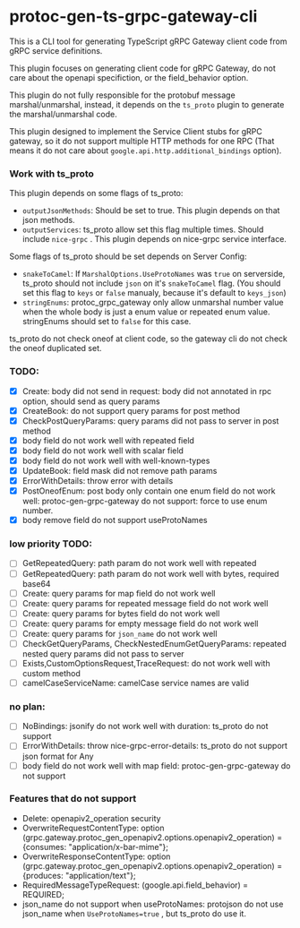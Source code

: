 # protoc-gen-ts-grpc-gateway-cli

This is a CLI tool for generating TypeScript gRPC Gateway client code from gRPC service definitions.

This plugin focuses on generating client code for gRPC Gateway, do not care about the openapi specifiction, or the field_behavior option.

This plugin do not fully responsible for the protobuf message marshal/unmarshal, instead, it depends on the `ts_proto` plugin to generate the marshal/unmarshal code.

This plugin designed to implement the Service Client stubs for gRPC gateway, so it do not support multiple HTTP methods for one RPC (That means it do not care about `google.api.http.additional_bindings` option).

### Work with ts_proto

This plugin depends on some flags of ts_proto:

- `outputJsonMethods`: Should be set to true. This plugin depends on that json methods.
- `outputServices`: ts_proto allow set this flag multiple times. Should include `nice-grpc` . This plugin depends on nice-grpc service interface.

Some flags of ts_proto should be set depends on Server Config:

- `snakeToCamel`: If `MarshalOptions.UseProtoNames` was `true` on serverside, ts_proto should not include `json` on it's `snakeToCamel` flag. (You should set this flag to `keys` or `false` manualy, because it's default to `keys_json`)
- `stringEnums`: protoc_grpc_gateway only allow unmarshal number value when the whole body is just a enum value or repeated enum value. stringEnums should set to `false` for this case.

ts_proto do not check oneof at client code, so the gateway cli do not check the oneof duplicated set.

### TODO: 

- [x] Create: body did not send in request: body did not annotated in rpc option, should send as query params
- [x] CreateBook: do not support query params for post method
- [x] CheckPostQueryParams: query params did not pass to server in post method
- [x] body field do not work well with repeated field
- [x] body field do not work well with scalar field
- [x] body field do not work well with well-known-types
- [x] UpdateBook: field mask did not remove path params
- [x] ErrorWithDetails: throw error with details
- [x] PostOneofEnum: post body only contain one enum field do not work well: protoc-gen-grpc-gateway do not support: force to use enum number.
- [x] body remove field do not support useProtoNames

### low priority TODO:
- [ ] GetRepeatedQuery: path param do not work well with repeated
- [ ] GetRepeatedQuery: path param do not work well with bytes, required base64
- [ ] Create: query params for map field do not work well
- [ ] Create: query params for repeated message field do not work well
- [ ] Create: query params for bytes field do not work well
- [ ] Create: query params for empty message field do not work well
- [ ] Create: query params for `json_name` do not work well
- [ ] CheckGetQueryParams, CheckNestedEnumGetQueryParams: repeated nested query params did not pass to server
- [ ] Exists,CustomOptionsRequest,TraceRequest: do not work well with custom method
- [ ] camelCaseServiceName: camelCase service names are valid

### no plan:
- [ ] NoBindings: jsonify do not work well with duration: ts_proto do not support
- [ ] ErrorWithDetails: throw nice-grpc-error-details: ts_proto do not support json format for Any
- [ ] body field do not work well with map field: protoc-gen-grpc-gateway do not support

### Features that do not support

- Delete: openapiv2_operation security
- OverwriteRequestContentType:     option (grpc.gateway.protoc_gen_openapiv2.options.openapiv2_operation) = {consumes: "application/x-bar-mime"};
- OverwriteResponseContentType:    option (grpc.gateway.protoc_gen_openapiv2.options.openapiv2_operation) = {produces: "application/text"};
- RequiredMessageTypeRequest:      (google.api.field_behavior) = REQUIRED;
- json_name do not support when useProtoNames: protojson do not use json_name when `UseProtoNames=true` , but ts_proto do use it.